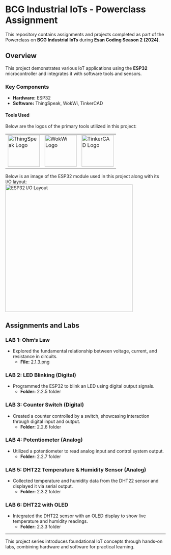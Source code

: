 # BCG Industrial IoTs - Powerclass Assignment  

This repository contains assignments and projects completed as part of the Powerclass on **BCG Industrial IoTs** during **Esan Coding Season 2 (2024)**.  

## Overview  
This project demonstrates various IoT applications using the **ESP32** microcontroller and integrates it with software tools and sensors.  

### Key Components  
- **Hardware:** ESP32  
- **Software:** ThingSpeak, WokWi, TinkerCAD  

#### Tools Used  
Below are the logos of the primary tools utilized in this project:  

<table>
<tr>
<td><img src="https://www.iqhome.org/image/cache/catalog/post/thingspeak-1200x750.png" alt="ThingSpeak Logo" width="100"></td>
<td><img src="https://avatars.githubusercontent.com/u/56967200?s=280&v=4" alt="WokWi Logo" width="100"></td>
<td><img src="https://inside.wooster.edu/technology/wp-content/uploads/sites/83/2018/09/logo-tinkercad-256.png" alt="TinkerCAD Logo" width="100"></td>
</tr>
</table>

Below is an image of the ESP32 module used in this project along with its I/O layout:  
<img src="port.png" alt="ESP32 I/O Layout" width="400">

## Assignments and Labs  

### LAB 1: Ohm’s Law  
- Explored the fundamental relationship between voltage, current, and resistance in circuits.  
    - **File:** 2.1.3.png

### LAB 2: LED Blinking (Digital)  
- Programmed the ESP32 to blink an LED using digital output signals.  
    - **Folder:** 2.2.5 folder

### LAB 3: Counter Switch (Digital)  
- Created a counter controlled by a switch, showcasing interaction through digital input and output.  
    - **Folder:** 2.2.6 folder
### LAB 4: Potentiometer (Analog)  
- Utilized a potentiometer to read analog input and control system output.  
    - **Folder:** 2.2.7 folder
### LAB 5: DHT22 Temperature & Humidity Sensor (Analog)  
- Collected temperature and humidity data from the DHT22 sensor and displayed it via serial output.  
    - **Folder:** 2.3.2 folder
### LAB 6: DHT22 with OLED  
- Integrated the DHT22 sensor with an OLED display to show live temperature and humidity readings.  
    - **Folder:** 2.3.3 folder
---

This project series introduces foundational IoT concepts through hands-on labs, combining hardware and software for practical learning.
